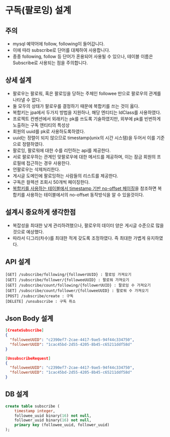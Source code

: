 # 구독(팔로잉) 설계

## 주의
* mysql 예약어에 follow, following이 들어갑니다.
* 이에 따라 subscribe로 단어를 대체하여 사용합니다.
* 종종 following, follow 등 단어가 혼용되어 사용될 수 있으나, 테이블 이름은 Subscribe로 사용되는 점을 주의합니다.

## 상세 설계
* 팔로우는 팔로워, 혹은 팔로잉을 당하는 주체인 followee 만으로 팔로우의 관계를 나타낼 수 없다.
* 둘 모두의 상태가 팔로우를 결정하기 때문에 복합키를 쓰는 것이 옳다.
* 복합키는 jpa에서 두가지 방법을 지원하나, 해당 엔티티는 IdClass를 사용하였다.
* 프로젝트 컨벤션에서 외래키는 pk를 쓰도록 기술하였지만, 외부에 pk를 빈번하게 노출하는 구독 엔티티의 특성상 
* 회원의 uuid를 pk로 사용하도록하였다.
* uuid는 정렬이 되지 않으므로 timestamp(unix의 시간 시스템)을 두어서 이를 기준으로 정렬하였다.
* 팔로잉, 팔로워에 대한 수를 리턴하는 api를 제공한다.
* 서로 팔로우하는 관계인 맞팔로우에 대한 메서드를 제공하며, 이는 잠금 회원의 프로필에 접근하는 경우 사용한다.
* 언팔로우는 삭제처리한다.
* 게시글 도메인에 팔로잉하는 사람들의 리스트를 제공한다.
* 구독은 컬렉션 조회시 50개씩 페이징한다.
* [복합키를 사용하는 테이블에서 timestamp 기반 no-offset 페이징](https://github.com/liveforone/howru/blob/master/Documents/NO_OFFSET_IN_COMPOSITE_KEY_TABLE.md)을 참조하면 복합키를 사용하는 테이블에서의 no-offset 동작방식을 알 수 있을것이다. 

## 설계시 중요하게 생각한점
* 복잡성을 최대한 낮게 관리하려했으나, 팔로우의 데이터 양은 게시글 수준으로 많을 것으로 예상했다.
* 따라서 디그리(차수)를 최대한 적게 갖도록 조정하였다. 즉 최대한 가볍게 유지하였다.

## API 설계
```
[GET] /subscribe/following/{followerUUID} : 팔로잉 가져오기
[GET] /subscribe/follower/{followeeUUID} : 팔로워 가져오기
[GET] /subscribe/count/following/{followerUUID} : 팔로잉 수 가져오기
[GET] /subscribe/count/follower/{followeeUUID} : 팔로워 수 가져오기
[POST] /subscribe/create : 구독
[DELETE] /unsubscribe : 구독 취소
```

## Json Body 설계
```json
[CreateSubscribe]
{
  "followeeUUID": "c2390ef7-2cae-4417-9ae5-94f44c334750",
  "followerUUID": "1cac45bd-2d55-4205-8b45-c65211ddf58d"
}

[UnsubscribeRequest]
{
  "followeeUUID": "c2390ef7-2cae-4417-9ae5-94f44c334750",
  "followerUUID": "1cac45bd-2d55-4205-8b45-c65211ddf58d"
}
```

## DB 설계
```sql
create table subscribe (
    timestamp integer,
    followee_uuid binary(16) not null,
    follower_uuid binary(16) not null,
    primary key (followee_uuid, follower_uuid)
);
```